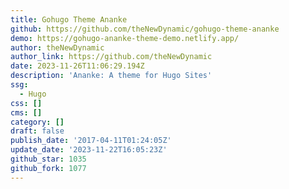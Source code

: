 ```yaml
---
title: Gohugo Theme Ananke
github: https://github.com/theNewDynamic/gohugo-theme-ananke
demo: https://gohugo-ananke-theme-demo.netlify.app/
author: theNewDynamic
author_link: https://github.com/theNewDynamic
date: 2023-11-26T11:06:29.194Z
description: 'Ananke: A theme for Hugo Sites'
ssg:
  - Hugo
css: []
cms: []
category: []
draft: false
publish_date: '2017-04-11T01:24:05Z'
update_date: '2023-11-22T16:05:23Z'
github_star: 1035
github_fork: 1077
---
```

